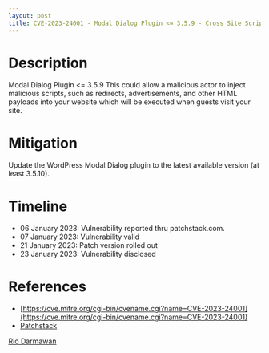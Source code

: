 ```yaml
---
layout: post
title: CVE-2023-24001 - Modal Dialog Plugin <= 3.5.9 - Cross Site Scripting (XSS)
---
```


Description
============
Modal Dialog Plugin <= 3.5.9 This could allow a malicious actor to inject malicious scripts, such as redirects, advertisements, and other HTML payloads into your website which will be executed when guests visit your site.

Mitigation
============ 
Update the WordPress Modal Dialog plugin to the latest available version (at least 3.5.10).

Timeline
============ 
  * 06 January 2023: Vulnerability reported thru patchstack.com.
  * 07 January 2023: Vulnerability valid
  * 21 January 2023: Patch version rolled out
  * 23 January 2023: Vulnerability disclosed

References
============ 
  * [https://cve.mitre.org/cgi-bin/cvename.cgi?name=CVE-2023-24001](https://cve.mitre.org/cgi-bin/cvename.cgi?name=CVE-2023-24001)
  * [Patchstack](https://patchstack.com/database/vulnerability/modal-dialog/wordpress-modal-dialog-plugin-3-5-9-cross-site-scripting-xss-vulnerability)



[Rio Darmawan](https://patchstack.com/database/researcher/0f0ce3de-fbab-4348-9729-a5ef92c74b3e)
